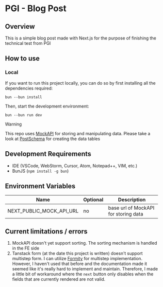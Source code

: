 # PGI - Blog Post

## Overview

This is a simple blog post made with Next.js for the purpose of finishing the technical test from PGI

## How to use

### Local

If you want to run this project locally, you can do so by first installing all the dependencies required:

```
bun --bun install
```

Then, start the development environment:

```
bun --bun run dev
```

> [!WARNING]
> This repo uses [MockAPI](https://mockapi.io) for storing and manipulating data.
> Please take a look at [PostSchema](src/api/post/model/post.ts) for creating the data tables

## Development Requirements

- IDE (VSCode, WebStorm, Cursor, Atom, Notepad++, VIM, etc.)
- BunJS (`npm install -g bun`)

## Environment Variables

| Name                     | Optional | Description                          |
|--------------------------|----------|--------------------------------------|
| NEXT_PUBLIC_MOCK_API_URL | no       | base url of MockAPI for storing data |

## Current limitations / errors
1. MockAPI doesn't yet support sorting. The sorting mechanism is handled in the FE side
2. Tanstack form (at the date this project is written) doesn't support multistep form. I can utilize [Formity](https://www.formity.app/) for multistep implementation. However, I haven't used that before and the documentation made it seemed like it's really hard to implement and maintain. Therefore, I made a little bit of workaround where the `next` button only disables when the fields that are currently rendered are not valid.